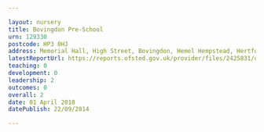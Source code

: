 ```yaml
---

layout: nursery
title: Bovingdon Pre-School
urn: 129330
postcode: HP3 0HJ
address: Memorial Hall, High Street, Bovingdon, Hemel Hempstead, Hertfordshire, HP3 0HJ
latestReportUrl: https://reports.ofsted.gov.uk/provider/files/2425831/urn/129330.pdf
teaching: 0
development: 0
leadership: 2
outcomes: 0
overall: 2
date: 01 April 2018 
datePublish: 22/09/2014

---
```

